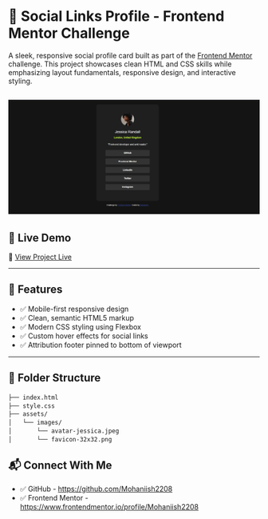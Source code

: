 # 💼 Social Links Profile - Frontend Mentor Challenge

A sleek, responsive social profile card built as part of the [Frontend Mentor](https://www.frontendmentor.io) challenge. This project showcases clean HTML and CSS skills while emphasizing layout fundamentals, responsive design, and interactive styling.

![Preview](final_image.jpg)
---

## 🚀 Live Demo
🔗 [View Project Live](https://mohaniish2208.github.io/Social-Links-Profile/)

---

## 📌 Features

- ✅ Mobile-first responsive design
- ✅ Clean, semantic HTML5 markup
- ✅ Modern CSS styling using Flexbox
- ✅ Custom hover effects for social links
- ✅ Attribution footer pinned to bottom of viewport

---

## 📂 Folder Structure

```bash
├── index.html
├── style.css
├── assets/
│   └── images/
│       └── avatar-jessica.jpeg
│       └── favicon-32x32.png
```
## 📬 Connect With Me 
- ✅ GitHub - https://github.com/Mohaniish2208
- ✅ Frontend Mentor - https://www.frontendmentor.io/profile/Mohaniish2208
